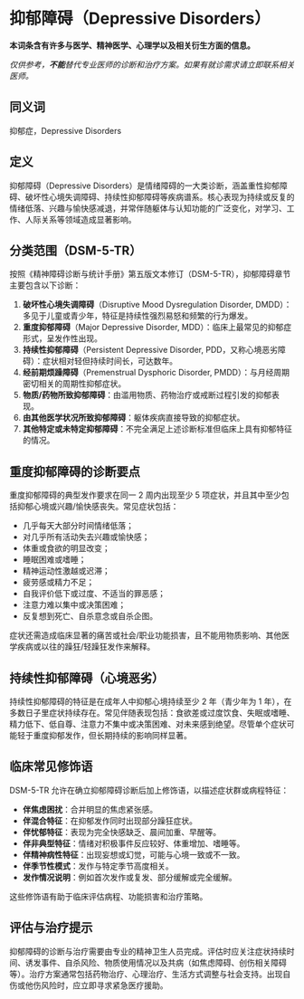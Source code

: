 # 抑郁障碍（Depressive Disorders）

**本词条含有许多与医学、精神医学、心理学以及相关衍生方面的信息。**

_仅供参考，**不能**替代专业医师的诊断和治疗方案。如果有就诊需求请立即联系相关医师。_

## 同义词

抑郁症，Depressive Disorders

## 定义

抑郁障碍（Depressive Disorders）是情绪障碍的一大类诊断，涵盖重性抑郁障碍、破坏性心境失调障碍、持续性抑郁障碍等疾病谱系。核心表现为持续或反复的情绪低落、兴趣与愉快感减退，并常伴随躯体与认知功能的广泛变化，对学习、工作、人际关系等领域造成显著影响。

## 分类范围（DSM-5-TR）

按照《精神障碍诊断与统计手册》第五版文本修订（DSM-5-TR），抑郁障碍章节主要包含以下诊断：

1. **破坏性心境失调障碍**（Disruptive Mood Dysregulation Disorder, DMDD）：多见于儿童或青少年，特征是持续性强烈易怒和频繁的行为爆发。
2. **重度抑郁障碍**（Major Depressive Disorder, MDD）：临床上最常见的抑郁症形式，呈发作性出现。
3. **持续性抑郁障碍**（Persistent Depressive Disorder, PDD，又称心境恶劣障碍）：症状相对轻但持续时间长，可达数年。
4. **经前期烦躁障碍**（Premenstrual Dysphoric Disorder, PMDD）：与月经周期密切相关的周期性抑郁症状。
5. **物质/药物所致抑郁障碍**：由滥用物质、药物治疗或戒断过程引发的抑郁表现。
6. **由其他医学状况所致抑郁障碍**：躯体疾病直接导致的抑郁症状。
7. **其他特定或未特定抑郁障碍**：不完全满足上述诊断标准但临床上具有抑郁特征的情况。

## 重度抑郁障碍的诊断要点

重度抑郁障碍的典型发作要求在同一 2 周内出现至少 5 项症状，并且其中至少包括抑郁心境或兴趣/愉快感丧失。常见症状包括：

- 几乎每天大部分时间情绪低落；
- 对几乎所有活动失去兴趣或愉快感；
- 体重或食欲的明显改变；
- 睡眠困难或嗜睡；
- 精神运动性激越或迟滞；
- 疲劳感或精力不足；
- 自我评价低下或过度、不适当的罪恶感；
- 注意力难以集中或决策困难；
- 反复想到死亡、自杀意念或自杀企图。

症状还需造成临床显著的痛苦或社会/职业功能损害，且不能用物质影响、其他医学疾病或以往的躁狂/轻躁狂发作来解释。

## 持续性抑郁障碍（心境恶劣）

持续性抑郁障碍的特征是在成年人中抑郁心境持续至少 2 年（青少年为 1 年），在多数日子里症状持续存在。常见伴随表现包括：食欲差或过度饮食、失眠或嗜睡、精力低下、低自尊、注意力不集中或决策困难、对未来感到绝望。尽管单个症状可能轻于重度抑郁发作，但长期持续的影响同样显著。

## 临床常见修饰语

DSM-5-TR 允许在确立抑郁障碍诊断后加上修饰语，以描述症状群或病程特征：

- **伴焦虑困扰**：合并明显的焦虑紧张感。
- **伴混合特征**：在抑郁发作同时出现部分躁狂症状。
- **伴忧郁特征**：表现为完全快感缺乏、晨间加重、早醒等。
- **伴非典型特征**：情绪对积极事件反应较好、体重增加、嗜睡等。
- **伴精神病性特征**：出现妄想或幻觉，可能与心境一致或不一致。
- **伴季节性模式**：发作与特定季节高度相关。
- **发作情况说明**：例如首次发作或复发、部分缓解或完全缓解。

这些修饰语有助于临床评估病程、功能损害和治疗策略。

## 评估与治疗提示

抑郁障碍的诊断与治疗需要由专业的精神卫生人员完成。评估时应关注症状持续时间、诱发事件、自杀风险、物质使用情况以及共病（如焦虑障碍、创伤相关障碍等）。治疗方案通常包括药物治疗、心理治疗、生活方式调整与社会支持。出现自伤或他伤风险时，应立即寻求紧急医疗援助。
